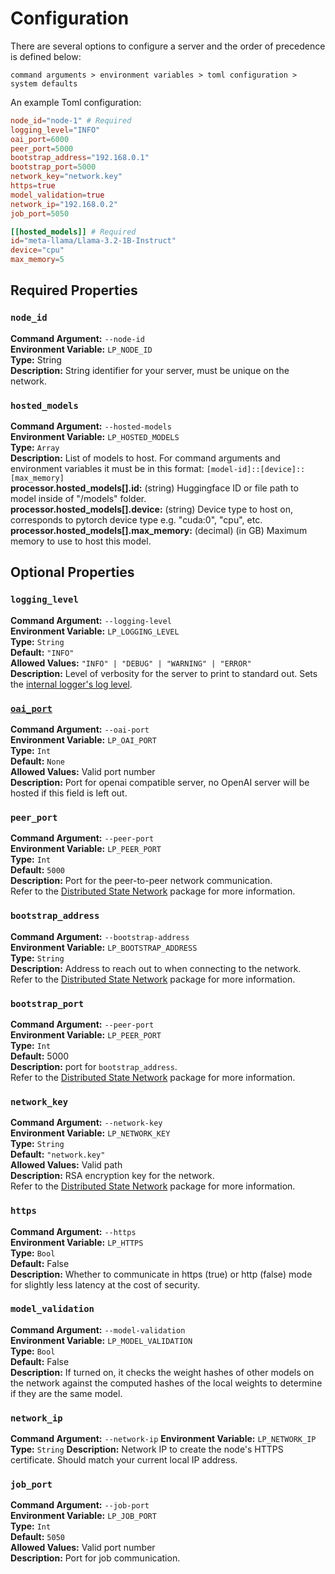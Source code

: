# Configuration

There are several options to configure a server and the order of precedence is defined below:

`command arguments > environment variables > toml configuration > system defaults`

An example Toml configuration:
```toml
node_id="node-1" # Required
logging_level="INFO"
oai_port=6000
peer_port=5000
bootstrap_address="192.168.0.1"
bootstrap_port=5000
network_key="network.key"
https=true
model_validation=true
network_ip="192.168.0.2"
job_port=5050

[[hosted_models]] # Required
id="meta-llama/Llama-3.2-1B-Instruct"
device="cpu"
max_memory=5
```

## Required Properties

### `node_id`
**Command Argument:** `--node-id`  
**Environment Variable:** `LP_NODE_ID`  
**Type:** String  
**Description:**  String identifier for your server, must be unique on the network.  

### `hosted_models`
**Command Argument:** `--hosted-models`  
**Environment Variable:** `LP_HOSTED_MODELS`  
**Type:** `Array`  
**Description:** List of models to host. For command arguments and environment variables it must be in this format: `[model-id]::[device]::[max_memory]`  
**processor.hosted_models[].id:** (string) Huggingface ID or file path to model inside of "/models" folder.  
**processor.hosted_models[].device:** (string) Device type to host on, corresponds to pytorch device type e.g. "cuda:0", "cpu", etc.  
**processor.hosted_models[].max_memory:** (decimal) (in GB) Maximum memory to use to host this model.  

## Optional Properties

### `logging_level`
**Command Argument:** `--logging-level`  
**Environment Variable:** `LP_LOGGING_LEVEL`  
**Type:** `String`  
**Default:** `"INFO"`  
**Allowed Values:** `"INFO" | "DEBUG" | "WARNING" | "ERROR"`  
**Description:** Level of verbosity for the server to print to standard out. Sets the [internal logger's log level](https://docs.python.org/3/library/logging.html#logging-levels).  

### [`oai_port`](./oai.md)
**Command Argument:** `--oai-port`  
**Environment Variable:** `LP_OAI_PORT`  
**Type:** `Int`  
**Default:** `None`  
**Allowed Values:** Valid port number  
**Description:** Port for openai compatible server, no OpenAI server will be hosted if this field is left out.  

### `peer_port`
**Command Argument:** `--peer-port`  
**Environment Variable:** `LP_PEER_PORT`  
**Type:** `Int`  
**Default:** `5000`  
**Description:** Port for the peer-to-peer network communication.  
Refer to the [Distributed State Network](https://github.com/erinclemmer/distributed_state_network) package for more information.  

### `bootstrap_address`
**Command Argument:** `--bootstrap-address`  
**Environment Variable:** `LP_BOOTSTRAP_ADDRESS`  
**Type:** `String`  
**Description:** Address to reach out to when connecting to the network.  
Refer to the [Distributed State Network](https://github.com/erinclemmer/distributed_state_network) package for more information.  

### `bootstrap_port`
**Command Argument:** `--peer-port`  
**Environment Variable:** `LP_PEER_PORT`  
**Type:** `Int`  
**Default:** 5000  
**Description:** port for `bootstrap_address`.  
Refer to the [Distributed State Network](https://github.com/erinclemmer/distributed_state_network) package for more information.  

### `network_key`
**Command Argument:** `--network-key`  
**Environment Variable:** `LP_NETWORK_KEY`  
**Type:** `String`  
**Default:** `"network.key"`  
**Allowed Values:** Valid path  
**Description:** RSA encryption key for the network.  
Refer to the [Distributed State Network](https://github.com/erinclemmer/distributed_state_network) package for more information.  

### `https`
**Command Argument:** `--https`  
**Environment Variable:** `LP_HTTPS`  
**Type:** `Bool`  
**Default:** False    
**Description:** Whether to communicate in https (true) or http (false) mode for slightly less latency at the cost of security.  

### `model_validation`
**Command Argument:** `--model-validation`  
**Environment Variable:** `LP_MODEL_VALIDATION`  
**Type:** `Bool`  
**Default:** False    
**Description:** If turned on, it checks the weight hashes of other models on the network against the computed hashes of the local weights to determine if they are the same model.

### `network_ip`
**Command Argument:** `--network-ip`
**Environment Variable:** `LP_NETWORK_IP`
**Type:** `String`
**Description:** Network IP to create the node's HTTPS certificate. Should match your current local IP address.

### `job_port`
**Command Argument:** `--job-port`  
**Environment Variable:** `LP_JOB_PORT`  
**Type:** `Int`  
**Default:** `5050`  
**Allowed Values:** Valid port number  
**Description:** Port for job communication.  

